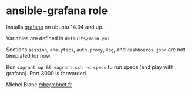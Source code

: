 ansible-grafana role
====================

Installs [grafana](http://grafana.org/) on ubuntu 14.04 and up.

Variables are defined in `defaults/main.yml`

Sections `session`, `analytics`, `auth.proxy`, `log`, and `dashboards.json` are not templated for now.

Run `vagrant up && vagrant ssh -c specs` tu run specs (and play with grafana).
Port 3000 is forwarded.

Michel Blanc <mb@mbnet.fr>